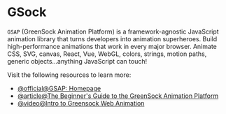 # GSock

`GSAP` (GreenSock Animation Platform) is a framework-agnostic JavaScript animation library that turns developers into animation superheroes. Build high-performance animations that work in every major browser. Animate CSS, SVG, canvas, React, Vue, WebGL, colors, strings, motion paths, generic objects...anything JavaScript can touch!

Visit the following resources to learn more:

- [@official@GSAP: Homepage](https://gsap.com/docs/v3/)
- [@article@The Beginner's Guide to the GreenSock Animation Platform](https://www.freecodecamp.org/news/the-beginners-guide-to-the-greensock-animation-platform-7dc9fd9eb826/)
- [@video@Intro to Greensock Web Animation](https://www.youtube.com/watch?v=EOa7ccPWvXg)